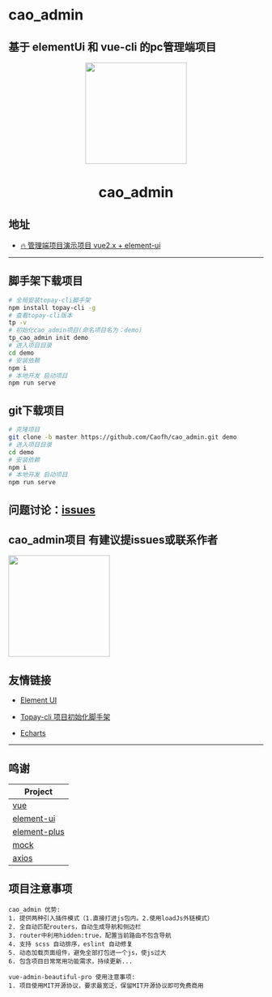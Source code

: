 # cao_admin
## 基于 <strong>elementUi</strong> 和 <strong>vue-cli</strong> 的pc管理端项目

<div align="center">
<img width="200" src="https://tpdoc.cn/erp/uploads/image/cao_admin.png"/>
<h1> cao_admin </h1>
</div>

## 地址

- [🔥 管理端项目演示项目 vue2.x + element-ui ](http://front.tpdoc.cn/cao_admin/)

<hr>

## 脚手架下载项目

```bash
# 全局安装topay-cli脚手架
npm install topay-cli -g
# 查看topay-cli版本
tp -v
# 初始化cao_admin项目(命名项目名为：demo)
tp_cao_admin init demo
# 进入项目目录
cd demo
# 安装依赖
npm i
# 本地开发 启动项目
npm run serve
```

## git下载项目

```bash
# 克隆项目
git clone -b master https://github.com/Caofh/cao_admin.git demo
# 进入项目目录
cd demo
# 安装依赖
npm i
# 本地开发 启动项目
npm run serve
```

## 问题讨论：[issues](https://github.com/Caofh/cao_admin/issues)

## <strong>cao_admin项目</strong> 有建议提issues或联系作者

<img width="200" src="https://tpdoc.cn/erp/uploads/image/self/me_wx.png"></img>

## 友情链接

- [Element UI](https://element.eleme.io/#/zh-CN)

- [Topay-cli 项目初始化脚手架](https://github.com/Caofh/tp-cli)

- [Echarts](http://echarts.apache.org/zh/index.html)

<hr>

## 鸣谢

| Project                                                          |
| ---------------------------------------------------------------- |
| [vue](https://github.com/vuejs/vue)                              |
| [element-ui](https://github.com/ElemeFE/element)                 |
| [element-plus](https://github.com/element-plus/element-plus)     |
| [mock](https://github.com/nuysoft/Mock)                          |
| [axios](https://github.com/axios/axios)                          |


## 项目注意事项

```
cao_admin 优势:
1. 提供两种引入插件模式（1.直接打进js包内。2.使用loadJs外链模式）
2. 全自动匹配routers，自动生成导航和侧边栏
3. router中利用hidden:true，配置当前路由不包含导航
4. 支持 scss 自动排序，eslint 自动修复
5. 动态加载页面组件，避免全部打包进一个js，使js过大
6. 包含项目日常常用功能需求，持续更新...

vue-admin-beautiful-pro 使用注意事项:
1. 项目使用MIT开源协议，要求最宽泛，保留MIT开源协议即可免费商用

```
